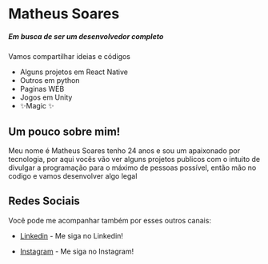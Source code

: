 # Matheus Soares
##### Em busca de ser um desenvolvedor completo

Vamos compartilhar ideias e códigos

- Alguns projetos em React Native
- Outros em python
- Paginas WEB
- Jogos em Unity
- ✨Magic ✨

## Um pouco sobre mim!

Meu nome é Matheus Soares tenho 24 anos e sou um apaixonado por tecnologia, por aqui vocês vão ver alguns projetos publicos com o intuito de divulgar a programação para o máximo de pessoas possível, então mão no codigo e vamos desenvolver algo legal


## Redes Sociais

Você pode me acompanhar também por esses outros canais:

- [Linkedin] - Me siga no Linkedin!
- [Instagram] - Me siga no Instagram!



   [Instagram]: <https://www.instagram.com/soares747/>
   [Linkedin]: <https://www.linkedin.com/in/matheus-fernando-soares/>

